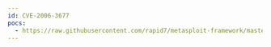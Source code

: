 ```yaml
---
id: CVE-2006-3677
pocs:
  - https://raw.githubusercontent.com/rapid7/metasploit-framework/master/modules/exploits/multi/browser/mozilla_navigatorjava.rb
---
```

